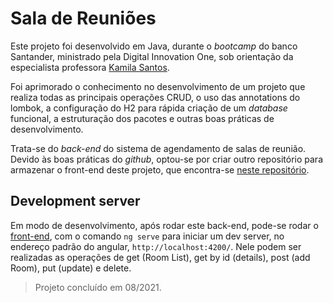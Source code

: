 # Sala de Reuniões

Este projeto foi desenvolvido em Java, durante o *bootcamp* do banco Santander, ministrado pela Digital Innovation One, sob orientação da especialista professora [Kamila Santos](https://www.linkedin.com/in/kamila-santos-oliveira/).

Foi aprimorado o conhecimento no desenvolvimento de um projeto que realiza todas as principais operações CRUD, o uso das annotations do lombok, a configuração do H2 para rápida criação de um *database* funcional, a estruturação dos pacotes e outras boas práticas de desenvolvimento.

Trata-se do *back-end* do sistema de agendamento de salas de reunião. Devido às boas práticas do *github*, optou-se por criar outro repositório para armazenar o front-end deste projeto, que encontra-se [neste repositório](https://github.com/EXPedro/meetingroom-frontend).

## Development server

Em modo de desenvolvimento, após rodar este back-end, pode-se rodar o [front-end](https://github.com/EXPedro/meetingroom-frontend), com o comando `ng serve` para iniciar um dev server, no endereço padrão do angular, `http://localhost:4200/`. Nele podem ser realizadas as operações de get (Room List), get by id (details), post (add Room), put (update) e delete. 

> Projeto concluído em 08/2021.


